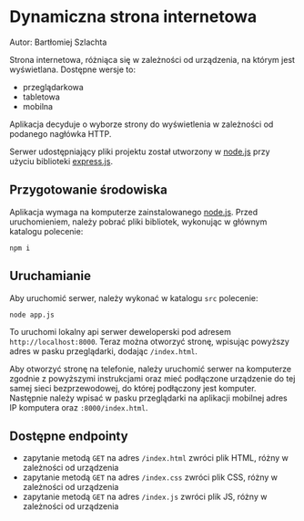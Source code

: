 # Dynamiczna strona internetowa

Autor: Bartłomiej Szlachta

Strona internetowa, różniąca się w zależności od urządzenia, na którym jest wyświetlana. Dostępne wersje to:
- przeglądarkowa
- tabletowa
- mobilna

Aplikacja decyduje o wyborze strony do wyświetlenia w zależności od podanego nagłówka HTTP.
 
 Serwer udostępniający pliki projektu został utworzony w [node.js](https://nodejs.org/en/) przy użyciu biblioteki [express.js](https://expressjs.com/).

## Przygotowanie środowiska

Aplikacja wymaga na komputerze zainstalowanego [node.js](https://nodejs.org/en/). Przed uruchomieniem, należy pobrać pliki bibliotek, wykonując w głównym katalogu polecenie:
```
npm i
```

## Uruchamianie

Aby uruchomić serwer, należy wykonać w katalogu `src` polecenie:
```
node app.js
```
To uruchomi lokalny api serwer deweloperski pod adresem `http://localhost:8000`. Teraz można otworzyć stronę, wpisując powyższy adres w pasku przeglądarki, dodając `/index.html`.

Aby otworzyć stronę na telefonie, należy uruchomić serwer na komputerze zgodnie z powyższymi instrukcjami oraz mieć podłączone urządzenie do tej samej sieci bezprzewodowej, do której podłączony jest komputer. Następnie należy wpisać w pasku przeglądarki na aplikacji mobilnej adres IP komputera oraz `:8000/index.html`.

## Dostępne endpointy

- zapytanie metodą `GET` na adres `/index.html` zwróci plik HTML, różny w zależności od urządzenia
- zapytanie metodą `GET` na adres `/index.css` zwróci plik CSS, różny w zależności od urządzenia
- zapytanie metodą `GET` na adres `/index.js` zwróci plik JS, różny w zależności od urządzenia

